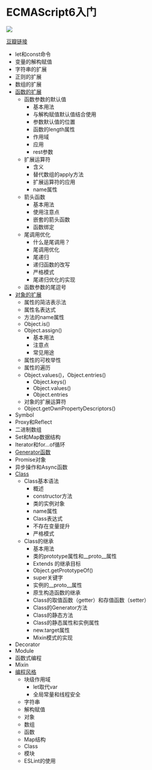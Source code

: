 # ECMAScript6入门
![](https://img3.doubanio.com/lpic/s28315395.jpg)

[豆瓣链接](https://book.douban.com/subject/25966265/)

- let和const命令
- 变量的解构赋值
- 字符串的扩展
- 正则的扩展
- 数组的扩展
- [函数的扩展][4]
    - 函数参数的默认值
      - 基本用法
      - 与解构赋值默认值结合使用
      - 参数默认值的位置
      - 函数的length属性
      - 作用域
      - 应用
      - rest参数
    - 扩展运算符
      - 含义
      - 替代数组的apply方法
      - 扩展运算符的应用
      - name属性
    - 箭头函数
      - 基本用法
      - 使用注意点
      - 嵌套的箭头函数
      - 函数绑定
    - 尾调用优化
      - 什么是尾调用？
      - 尾调用优化
      - 尾递归
      - 递归函数的改写
      - 严格模式
      - 尾递归优化的实现
    - 函数参数的尾逗号
- [对象的扩展][3]
  - 属性的简洁表示法
  - 属性名表达式
  - 方法的name属性
  - Object.is()
  - Object.assign()
    - 基本用法
    - 注意点
    - 常见用途
  - 属性的可枚举性
  - 属性的遍历
  - Object.values()，Object.entries()
    - Object.keys()
    - Object.values()
    - Object.entries
  - 对象的扩展运算符
  - Object.getOwnPropertyDescriptors()
- Symbol
- Proxy和Reflect
- 二进制数组
- Set和Map数据结构
- Iterator和for...of循环
- [Generator函数][5]
- Promise对象
- 异步操作和Async函数
- [Class][2]
  - Class基本语法
    - 概述
    - constructor方法
    - 类的实例对象
    - name属性
    - Class表达式
    - 不存在变量提升
    - 严格模式
  - Class的继承
    - 基本用法
    - 类的prototype属性和\_\_proto\_\_属性
    - Extends 的继承目标
    - Object.getPrototypeOf()
    - super关键字
    - 实例的\_\_proto\_\_属性
    - 原生构造函数的继承
    - Class的取值函数（getter）和存值函数（setter）
    - Class的Generator方法
    - Class的静态方法
    - Class的静态属性和实例属性
    - new.target属性
    - Mixin模式的实现
- Decorator
- Module
- 函数式编程
- Mixin
- [编程风格][1]
  - 块级作用域
    - let取代var
    - 全局常量和线程安全
  - 字符串
  - 解构赋值
  - 对象
  - 数组
  - 函数
  - Map结构
  - Class
  - 模块
  - ESLint的使用

[1]: coding-style.md
[2]: class.md
[3]: object-extend.md
[4]: function-extend.md
[5]: generator-function.md
